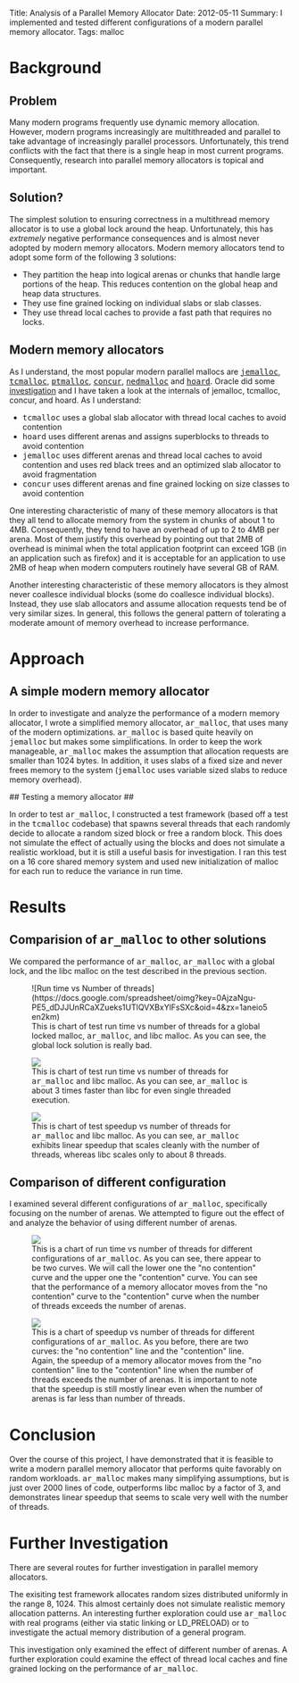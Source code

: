 Title: Analysis of a Parallel Memory Allocator
Date: 2012-05-11
Summary: I implemented and tested different configurations of a modern parallel memory allocator.
Tags: malloc

# Background #
## Problem ##
Many modern programs frequently use dynamic memory allocation. However, modern
programs increasingly are multithreaded and parallel to take advantage of
increasingly parallel processors. Unfortunately, this trend conflicts with the
fact that there is a single heap in most current programs. Consequently,
research into parallel memory allocators is topical and important.

## Solution? ##
The simplest solution to ensuring correctness in a multithread memory allocator
is to use a global lock around the heap. Unfortunately, this has
<em>extremely</em> negative performance consequences and is almost never 
adopted by modern memory allocators. Modern memory allocators tend to adopt 
some form of the following 3 solutions:
<ul>
<li>
They partition the heap into logical arenas or chunks that handle large 
portions of the heap. This reduces contention on the global heap and 
heap data structures.
</li>
<li>
They use fine grained locking on individual slabs or slab classes.
</li>
<li>
They use thread local caches to provide a fast path that requires no locks.
</li>
</ul>

## Modern memory allocators ###
<p>As I understand, the most popular modern parallel mallocs are 
<a href="https://www.facebook.com/notes/facebook-engineering/scalable-memory-allocation-using-jemalloc/480222803919"><tt>jemalloc</tt></a>, 
<a href="http://goog-perftools.sourceforge.net/doc/tcmalloc.html"><tt>tcmalloc</tt></a>, 
<a href="http://www.malloc.de/en/"><tt>ptmalloc</tt></a>, 
<a href="https://doors.gracenote.com/developer/open.html"><tt>concur</tt></a>, 
<a href="http://www.nedprod.com/programs/portable/nedmalloc/"><tt>nedmalloc</tt></a>
and <a href="http://www.cs.umass.edu/~emery/pubs/berger-asplos2000.pdf"><tt>hoard</tt></a>. 
Oracle did some 
<a href="http://developers.sun.com/solaris/articles/multiproc/multiproc.html">investigation</a> 
and I have taken a look at the internals of jemalloc, tcmalloc, concur, and hoard. 
As I understand:

<ul><li><tt>tcmalloc</tt> uses a global slab allocator with thread local caches to avoid contention</li>
	<li><tt>hoard</tt> uses different arenas and assigns superblocks to threads to avoid contention</li>
	<li><tt>jemalloc</tt> uses different arenas and thread local caches to avoid contention
and uses red black trees and an optimized slab allocator to avoid fragmentation</li>
<li><tt>concur</tt> uses different arenas and fine grained locking on size classes to avoid contention</li>
</ul>
</p>
<p>
One interesting characteristic of many of these memory allocators is that they
all tend to allocate memory from the system in chunks of about 1 to 4MB.
Consequently, they tend to have an overhead of up to 2 to 4MB per arena. Most
of them justify this overhead by pointing out that 2MB of overhead is minimal
when the total application footprint can exceed 1GB (in an application such as
firefox) and it is acceptable for an application to use 2MB of heap when
modern computers routinely have several GB of RAM.
</p>

<p>
Another interesting characteristic of these memory allocators is they almost
never coallesce individual blocks (some do coallesce individual blocks). 
Instead, they use slab allocators and assume
allocation requests tend be of very similar sizes. In general, this follows
the general pattern of tolerating a moderate amount of memory overhead to
increase performance.
</p>

# Approach #
## A simple modern memory allocator ##
<p>
In order to investigate and analyze the performance of a modern memory
allocator, I wrote a simplified memory allocator, <tt>ar_malloc</tt>, that 
uses many of the modern optimizations. <tt>ar_malloc</tt> is based quite
heavily on <tt>jemalloc</tt> but makes some simplifications. In order to keep 
the work manageable, <tt>ar_malloc</tt> makes the assumption that allocation 
requests are smaller than 1024 bytes. In addition, it uses slabs of a fixed 
size and never frees memory to the system (<tt>jemalloc</tt> uses variable sized
slabs to reduce memory overhead).
</p>
## Testing a memory allocator ## 
<p>
In order to test <tt>ar_malloc</tt>, I constructed a test framework (based off a
test in the <tt>tcmalloc</tt> codebase) that spawns 
several threads that each randomly decide to allocate a random sized block or 
free a random block. This does not simulate the effect of actually using the blocks
and does not simulate a realistic workload, but it is still a useful
basis for investigation. I ran this test on a 16 core shared memory system and used
new initialization of malloc for each run to reduce the variance in run time.
</p>

# Results #
## Comparision of <tt>ar_malloc</tt> to other solutions ##
<p>
We compared the performance of <tt>ar_malloc</tt>, <tt>ar_malloc</tt> with a global lock, 
and the libc malloc on the test described in the previous section.
</p>
<figure>
![Run time vs Number of threads](https://docs.google.com/spreadsheet/oimg?key=0AjzaNgu-PE5_dDJJUnRCaXZueks1UTlQVXBxYlFsSXc&oid=4&zx=1aneio5en2km)
<figcaption>This is chart of test run time vs number of threads for a global locked malloc, <tt>ar_malloc</tt>, and libc malloc. As 
	you can see, the global lock solution is really bad.</figcaption>
</figure>

<figure>
	<img src="https://docs.google.com/spreadsheet/oimg?key=0AjzaNgu-PE5_dDJJUnRCaXZueks1UTlQVXBxYlFsSXc&oid=14&zx=rgpgcr33f1ax" />
	<figcaption>This is chart of test run time vs number of threads for <tt>ar_malloc</tt> and libc malloc. As 
	you can see, <tt>ar_malloc</tt> is about 3 times faster than libc for even
	single threaded execution. </figcaption>
</figure>
<figure>
	<img src="https://docs.google.com/spreadsheet/oimg?key=0AjzaNgu-PE5_dDJJUnRCaXZueks1UTlQVXBxYlFsSXc&oid=8&zx=ttz2qtfnzo60" />
	<figcaption>This is chart of test speedup vs number of threads for <tt>ar_malloc</tt> and libc malloc. As 
	you can see, <tt>ar_malloc</tt> exhibits linear speedup that scales cleanly with
	the number of threads, whereas libc scales only to about 8 threads. 
	</figcaption>
</figure>

## Comparison of different configuration ##
<p>
I examined several different configurations of <tt>ar_malloc</tt>, specifically 
focusing on the number of arenas. We attempted to figure out the effect of and 
analyze the behavior of using different number of arenas.
</p>

<figure>
	<img src="https://docs.google.com/spreadsheet/oimg?key=0AjzaNgu-PE5_dDJJUnRCaXZueks1UTlQVXBxYlFsSXc&oid=11&zx=fwaahh94nhlg" />
<figcaption>This is a chart of run time vs number of threads for different configurations of <tt>ar_malloc</tt>.
	As you can see, there appear to be two curves. We will call the lower one the &quot;no contention&quot; curve and the
	upper one the &quot;contention&quot; curve. You can see that the performance of a memory allocator moves from the &quot;no contention&quot;
	curve to the &quot;contention&quot; curve when the number of threads exceeds the number of arenas.
	</figcaption>
</figure>

<figure>
	<img src="https://docs.google.com/spreadsheet/oimg?key=0AjzaNgu-PE5_dDJJUnRCaXZueks1UTlQVXBxYlFsSXc&oid=13&zx=fhdbihufrx4u" />
	<figcaption>
	This is a chart of speedup vs number of threads for different configurations of <tt>ar_malloc</tt>. As you before, there are 
	two curves: the &quot;no contention&quot; line and the &quot;contention&quot; line. Again, the speedup of a memory allocator
	moves from the &quot;no contention&quot; line to the &quot;contention&quot; line when the number of threads exceeds the 
	number of arenas. It is important to note that the speedup is still mostly linear even when the number of arenas is far less
	than number of threads.
	</figcaption>
</figure>

# Conclusion #
Over the course of this project, I have demonstrated that it is feasible to 
write a modern parallel memory allocator that performs quite favorably 
on random workloads. <tt>ar_malloc</tt> makes many simplifying assumptions,
but is just over 2000 lines of code, outperforms libc malloc by a factor
of 3, and demonstrates linear speedup that seems to scale very well with
the number of threads.

# Further Investigation #
<p>
There are several routes for further investigation in parallel memory
allocators.</p>
<p>The exisiting test framework allocates random sizes distributed
uniformly in the range 8, 1024. This almost certainly does not simulate 
realistic memory allocation patterns. An interesting further exploration could
use <tt>ar_malloc</tt> with real programs (either via static linking or LD_PRELOAD) 
or to investigate the actual memory distribution of a general program. 
</p>
<p>This investigation only examined the effect of different number of arenas.
A further exploration could examine the effect of thread local caches and fine
grained locking on the performance of <tt>ar_malloc</tt>.
</p>
